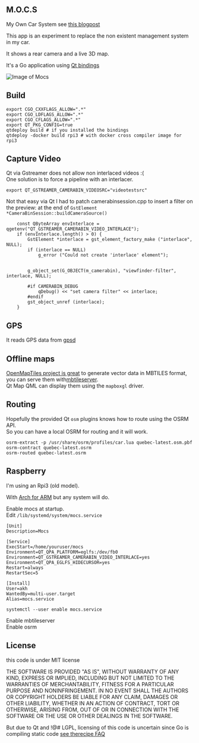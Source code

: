 M.O.C.S
-------

My Own Car System see [this blogpost](https://blog.nobugware.com/post/2018/my_own_car_system_raspberry_pi_offline_mapping/)

This app is an experiment to replace the non existent management system in my car.

It shows a rear camera and a live 3D map.

It's a Go application using [Qt bindings](https://github.com/therecipe/qt)

![Image of Mocs](https://raw.githubusercontent.com/akhenakh/mocs/master/images/mocs.png)

## Build
```
export CGO_CXXFLAGS_ALLOW=".*"
export CGO_LDFLAGS_ALLOW=".*" 
export CGO_CFLAGS_ALLOW=".*"
export QT_PKG_CONFIG=true 
qtdeploy build # if you installed the bindings
qtdeploy -docker build rpi3 # with docker cross compiler image for rpi3
```

## Capture Video
Qt via Gstreamer does not allow non interlaced videos :(  
One solution is to force a pipeline with an interlacer.

```
export QT_GSTREAMER_CAMERABIN_VIDEOSRC="videotestsrc"
```
Not that easy via Qt I had to patch camerabinsession.cpp to insert a filter on the preview:
at the end of `GstElement *CameraBinSession::buildCameraSource()`
```
    const QByteArray envInterlace = qgetenv("QT_GSTREAMER_CAMERABIN_VIDEO_INTERLACE");
    if (envInterlace.length() > 0) {
        GstElement *interlace = gst_element_factory_make ("interlace", NULL);
        if (interlace == NULL)
            g_error ("Could not create 'interlace' element");


        g_object_set(G_OBJECT(m_camerabin), "viewfinder-filter", interlace, NULL);

        #if CAMERABIN_DEBUG
            qDebug() << "set camera filter" << interlace;
        #endif
        gst_object_unref (interlace);
    }
```

## GPS
It reads GPS data from [gpsd](https://github.com/akhenakh/gpsd)

## Offline maps
[OpenMapTiles project is great](https://openmaptiles.org) to generate vector data in MBTILES format, you can serve them with[mbtileserver](https://github.com/consbio/mbtileserver).  
Qt Map QML can display them using the `mapboxgl` driver.

## Routing

Hopefully the provided Qt `osm` plugins knows how to route using the OSRM API.  
So you can have a local OSRM for routing and it will work.
```
osrm-extract -p /usr/share/osrm/profiles/car.lua quebec-latest.osm.pbf 
osrm-contract quebec-latest.osrm
osrm-routed quebec-latest.osrm
```

## Raspberry
I'm using an Rpi3 (old model).

With [Arch for ARM](https://archlinuxarm.org) but any system will do.

Enable mocs at startup.  
Edit `/lib/systemd/system/mocs.service`


```
[Unit]
Description=Mocs

[Service]
ExecStart=/home/youruser/mocs
Environment=QT_QPA_PLATFORM=eglfs:/dev/fb0
Environment=QT_GSTREAMER_CAMERABIN_VIDEO_INTERLACE=yes
Environment=QT_QPA_EGLFS_HIDECURSOR=yes
Restart=always
RestartSec=5

[Install]
User=akh
WantedBy=multi-user.target
Alias=mocs.service
```
`systemctl --user enable mocs.service`

Enable mbtileserver  
Enable osrm  

## License
this code is under MIT license

THE SOFTWARE IS PROVIDED "AS IS", WITHOUT WARRANTY OF ANY KIND, EXPRESS OR IMPLIED, INCLUDING BUT NOT LIMITED TO THE WARRANTIES OF MERCHANTABILITY, FITNESS FOR A PARTICULAR PURPOSE AND NONINFRINGEMENT. IN NO EVENT SHALL THE AUTHORS OR COPYRIGHT HOLDERS BE LIABLE FOR ANY CLAIM, DAMAGES OR OTHER LIABILITY, WHETHER IN AN ACTION OF CONTRACT, TORT OR OTHERWISE, ARISING FROM, OUT OF OR IN CONNECTION WITH THE SOFTWARE OR THE USE OR OTHER DEALINGS IN THE SOFTWARE.

But due to Qt and !@# LGPL, licensing of this code is uncertain since Go is compiling static code [see therecipe FAQ](https://github.com/therecipe/qt/wiki/FAQ#what-is-the-implication-from-using-lgpl-library-in-my-go-app-)

